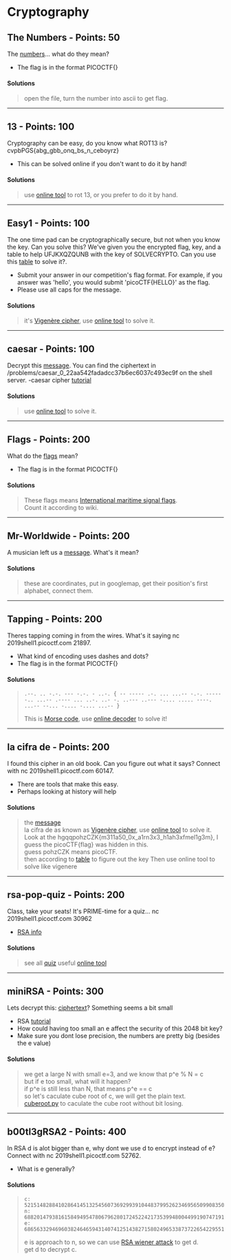 # Cryptography

## The Numbers - Points: 50
The [numbers](https://github.com/arikoi0703/CTF_writeup/blob/master/pico2019/cryptography/The%20Numbers/the_numbers.png)... what do they mean?
- The flag is in the format PICOCTF{}
#### Solutions
> open the file, turn the number into ascii to get flag.
---
## 13 - Points: 100
Cryptography can be easy, do you know what ROT13 is? cvpbPGS{abg_gbb_onq_bs_n_ceboyrz}
- This can be solved online if you don't want to do it by hand!
#### Solutions
> use [online tool](https://cryptii.com/) to rot 13, or you prefer to do it by hand.
---
## Easy1 - Points: 100
The one time pad can be cryptographically secure, but not when you know the key. Can you solve this? We've given you the encrypted flag, key, and a table to help UFJKXQZQUNB with the key of SOLVECRYPTO. Can you use this [table](https://github.com/arikoi0703/CTF_writeup/blob/master/pico2019/cryptography/Easy1/table.txt) to solve it?. 
- Submit your answer in our competition's flag format. For example, if you answer was 'hello', you would submit 'picoCTF{HELLO}' as the flag.
- Please use all caps for the message.
#### Solutions
> it's [Vigenère cipher](https://en.wikipedia.org/wiki/Vigen%C3%A8re_cipher), use [online tool](https://cryptii.com/) to solve it.
---
## caesar - Points: 100
Decrypt this [message](https://github.com/arikoi0703/CTF_writeup/blob/master/pico2019/cryptography/caesar/ciphertext). You can find the ciphertext in /problems/caesar_0_22aa542fadadcc37b6ec6037c493ec9f on the shell server.
-caesar cipher [tutorial](https://learncryptography.com/classical-encryption/caesar-cipher)
#### Solutions
> use [online tool](https://cryptii.com/) to solve it.
---
## Flags - Points: 200
What do the [flags](https://github.com/arikoi0703/CTF_writeup/blob/master/pico2019/cryptography/flags/flag.png) mean?
- The flag is in the format PICOCTF{}
#### Solutions
> These flags means [International maritime signal flags](https://en.wikipedia.org/wiki/International_maritime_signal_flags).  
> Count it according to wiki.
---
## Mr-Worldwide - Points: 200
A musician left us a [message](https://github.com/arikoi0703/CTF_writeup/blob/master/pico2019/cryptography/Mr-Worldwide/message.txt). What's it mean?
#### Solutions
> these are coordinates, put in googlemap, get their position's first alphabet, connect them.
---
## Tapping - Points: 200
Theres tapping coming in from the wires. What's it saying nc 2019shell1.picoctf.com 21897.
- What kind of encoding uses dashes and dots?
- The flag is in the format PICOCTF{}
#### Solutions
> ```
> .--. .. -.-. --- -.-. - ..-. { -- ----- .-. ... ...-- -.-. ----- -.. ...-- .---- ... ..-. ..- -. ..--- ..--- -.... ..... ----. ...-- --... -.... -.... ...-- }
> ```
> This is [Morse code](https://en.wikipedia.org/wiki/Morse_code), use [online decoder](https://cryptii.com/) to solve it!
---
## la cifra de - Points: 200
I found this cipher in an old book. Can you figure out what it says? Connect with nc 2019shell1.picoctf.com 60147.
- There are tools that make this easy.
- Perhaps looking at history will help
#### Solutions
> the [message](https://github.com/arikoi0703/CTF_writeup/blob/master/pico2019/cryptography/la%20cifra%20de/cipher)  
> la cifra de as known as [Vigenère cipher](https://en.wikipedia.org/wiki/Vigen%C3%A8re_cipher), use [online tool](https://cryptii.com/) to solve it.  
> Look at the hgqqpohzCZK{m311a50_0x_a1rn3x3_h1ah3xfmel1g3m}, I guess the picoCTF{flag} was hidden in this.  
> guess pohzCZK means picoCTF.  
> then according to [table](https://en.wikipedia.org/wiki/Tabula_recta) to figure out the key 
> Then use online tool to solve like vigenere
---
## rsa-pop-quiz - Points: 200
Class, take your seats! It's PRIME-time for a quiz... nc 2019shell1.picoctf.com 30962
- [RSA info](https://simple.wikipedia.org/wiki/RSA_algorithm)
#### Solutions
> see all [quiz](https://github.com/arikoi0703/CTF_writeup/blob/master/pico2019/cryptography/rsa-pop-quiz/rsa-pop-quiz)
> useful [online tool](https://www.cryptool.org/en/cto-highlights/rsa-step-by-step)
---
## miniRSA - Points: 300
Lets decrypt this: [ciphertext](https://github.com/arikoi0703/CTF_writeup/blob/master/pico2019/cryptography/miniRSA/ciphertext)? Something seems a bit small
- RSA [tutorial](https://en.wikipedia.org/wiki/RSA_(cryptosystem))
- How could having too small an e affect the security of this 2048 bit key?
- Make sure you dont lose precision, the numbers are pretty big (besides the e value)
#### Solutions
> we get a large N with small e=3, and we know that p^e % N = c  
> but if e too small, what will it happen?  
> if p^e is still less than N, that means p^e == c  
> so let's caculate cube root of c, we will get the plain text.  
> [cuberoot.py](https://github.com/arikoi0703/CTF_writeup/blob/master/pico2019/cryptography/miniRSA/cuberoot.py) to caculate the cube root without bit losing.  
---
## b00tl3gRSA2 - Points: 400
In RSA d is alot bigger than e, why dont we use d to encrypt instead of e? Connect with nc 2019shell1.picoctf.com 52762.
- What is e generally?
#### Solutions
> ```
> c: 52151482884102864145132545607369299391044837995262346956509908350519349914208299212293910749349917918634127536456226859742604901739834425545950814163988599214946013715283287447531086816270774101845669992389539680535865241443519229701398516959917617798777925698981922380250407624008316025788827939758311109453  
> n: 68820147938161584949547806796280172452242173539948004499190747191744753483871391831310806801841672037549803863668178393572029530206960438192205034638328254542988312067427944699694568326428563982029987055977912640315797546486718871216047835025575653293059775659066599539015405321849205788887399447286571582933  
> e: 68656332946960382464659431407412514382715802496533873722654229551909054847322817176906661267851905938432392792018084006746309149250977011603286042536102331886305516969852870018395642294246775409161716556356365607409646004375475528170870040632424888406360058979286733667847233918947038440669888220551236126397  
> ```
> e is approach to n, so we can use [RSA wiener attack](https://github.com/pablocelayes/rsa-wiener-attack) to get d.  
> get d to decrypt c.








